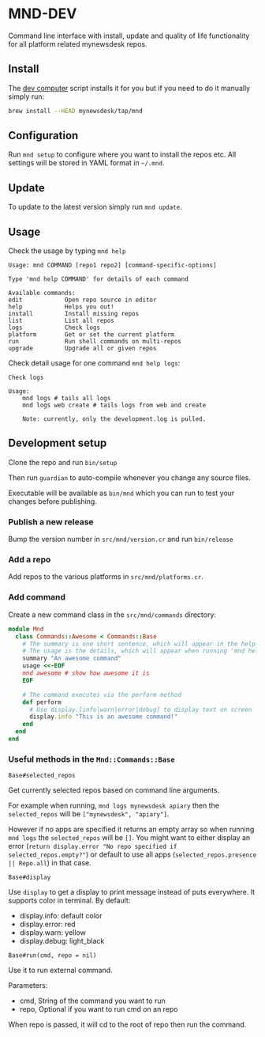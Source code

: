 # MND-DEV

Command line interface with install, update and quality of life functionality
for all platform related mynewsdesk repos.

## Install

The [dev computer](https://github.com/mynewsdesk/dev-computer/) script installs
it for you but if you need to do it manually simply run:

```bash
brew install --HEAD mynewsdesk/tap/mnd
```

## Configuration

Run `mnd setup` to configure where you want to install the repos etc. All settings
will be stored in YAML format in `~/.mnd`.

## Update

To update to the latest version simply run `mnd update`.

## Usage

Check the usage by typing `mnd help`

```
Usage: mnd COMMAND [repo1 repo2] [command-specific-options]

Type 'mnd help COMMAND' for details of each command

Available commands:
edit            Open repo source in editor
help            Helps you out!
install         Install missing repos
list            List all repos
logs            Check logs
platform        Get or set the current platform
run             Run shell commands on multi-repos
upgrade         Upgrade all or given repos
```

Check detail usage for one command `mnd help logs`:

```
Check logs

Usage:
    mnd logs # tails all logs
    mnd logs web create # tails logs from web and create

    Note: currently, only the development.log is pulled.
```

## Development setup

Clone the repo and run `bin/setup`

Then run `guardian` to auto-compile whenever you change any source files.

Executable will be available as `bin/mnd` which you can run to test your
changes before publishing.

### Publish a new release

Bump the version number in `src/mnd/version.cr` and run `bin/release`

### Add a repo

Add repos to the various platforms in `src/mnd/platforms.cr`.

### Add command

Create a new command class in the `src/mnd/commands` directory:

```ruby
module Mnd
  class Commands::Awesome < Commands::Base
    # The summary is one short sentence, which will appear in the help page
    # The usage is the details, which will appear when running 'mnd help awesome'
    summary "An awesome command"
    usage <<-EOF
    mnd awesome # show how awesome it is
    EOF

    # The command executes via the perform method
    def perform
      # Use display.[info|warn|error|debug] to display text on screen
      display.info "This is an awesome command!"
    end
  end
end
```

### Useful methods in the `Mnd::Commands::Base`

`Base#selected_repos`

Get currently selected repos based on command line arguments.

For example when running, `mnd logs mynewsdesk apiary` then the `selected_repos`
will be `["mynewsdesk", "apiary"]`.

However if no apps are specified it returns an empty array so when running
`mnd logs` the `selected_repos` will be `[]`. You might want to either display
an error (`return display.error "No repo specified if selected_repos.empty?"`) or
default to use all apps (`selected_repos.presence || Repo.all`) in that case.

`Base#display`

Use `display` to get a display to print message instead of puts everywhere.
It supports color in terminal. By default:

* display.info: default color
* display.error: red
* display.warn: yellow
* display.debug: light_black

`Base#run(cmd, repo = nil)`

Use it to run external command.

Parameters:

* cmd, String of the command you want to run
* repo, Optional if you want to run cmd on an repo

When repo is passed, it will cd to the root of repo then run the command.

